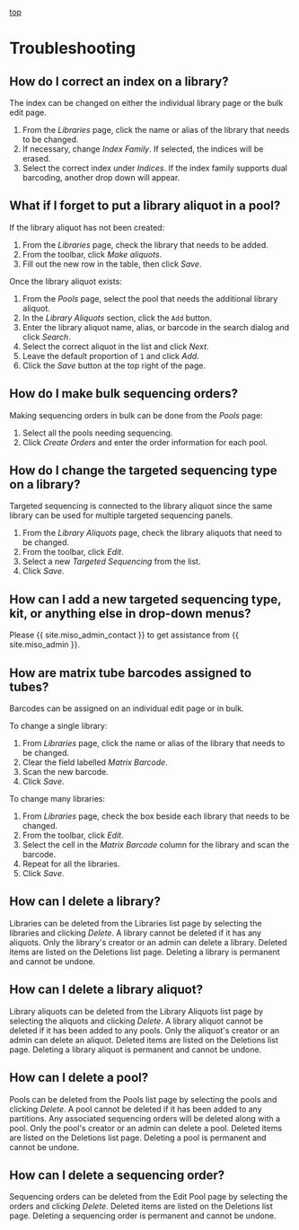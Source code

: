 <a name="libraries-trouble" href="#" id="toplink">top</a>

# Troubleshooting

## How do I correct an index on a library?

The index can be changed on either the individual library page or the bulk edit page.

1. From the _Libraries_ page, click the name or alias of the library that needs to be changed.
1. If necessary, change _Index Family_. If selected, the indices will be erased.
1. Select the correct index under _Indices_. If the index family supports dual barcoding, another drop down will appear.


## What if I forget to put a library aliquot in a pool?

If the library aliquot has not been created:

1. From the _Libraries_ page, check the library that needs to be added.
1. From the toolbar, click _Make aliquots_.
1. Fill out the new row in the table, then click _Save_.

Once the library aliquot exists:

1. From the _Pools_ page, select the pool that needs the additional library aliquot.
1. In the _Library Aliquots_ section, click the `Add` button.
1. Enter the library aliquot name, alias, or barcode in the search dialog and click _Search_.
1. Select the correct aliquot in the list and click _Next_.
1. Leave the default proportion of `1` and click _Add_.
1. Click the _Save_ button at the top right of the page.

## How do I make bulk sequencing orders?

Making sequencing orders in bulk can be done from the _Pools_ page:

1. Select all the pools needing sequencing.
1. Click _Create Orders_ and enter the order information for each pool.

## How do I change the targeted sequencing type on a library?

Targeted sequencing is connected to the library aliquot since the same library can be used for
multiple targeted sequencing panels.

1. From the _Library Aliquots_ page, check the library aliquots that need to be changed.
1. From the toolbar, click _Edit_.
1. Select a new _Targeted Sequencing_ from the list.
1. Click _Save_.

## How can I add a new targeted sequencing type, kit, or anything else in drop-down menus?

Please {{ site.miso_admin_contact }} to get assistance from {{ site.miso_admin }}.

## How are matrix tube barcodes assigned to tubes?

Barcodes can be assigned on an individual edit page or in bulk.

To change a single library:

1. From _Libraries_ page, click the name or alias of the library that needs to be changed.
1. Clear the field labelled _Matrix Barcode_.
1. Scan the new barcode.
1. Click _Save_.

To change many libraries:

1. From _Libraries_ page, check the box beside each library that needs to be changed.
1. From the toolbar, click _Edit_.
1. Select the cell in the _Matrix Barcode_ column for the library and scan the barcode.
1. Repeat for all the libraries.
1. Click _Save_.

## How can I delete a library?

Libraries can be deleted from the Libraries list page by selecting the libraries and clicking _Delete_. A
library cannot be deleted if it has any aliquots. Only the library's creator or an admin can delete a library.
Deleted items are listed on the Deletions list page. Deleting a library is permanent and cannot be undone.

## How can I delete a library aliquot?

Library aliquots can be deleted from the Library Aliquots list page by selecting the aliquots and clicking
_Delete_. A library aliquot cannot be deleted if it has been added to any pools. Only the aliquot's creator or
an admin can delete an aliquot. Deleted items are listed on the Deletions list page. Deleting a library aliquot
is permanent and cannot be undone.

## How can I delete a pool?

Pools can be deleted from the Pools list page by selecting the pools and clicking _Delete_. A pool cannot
be deleted if it has been added to any partitions. Any associated sequencing orders will be deleted along with a pool.
Only the pool's creator or an admin can delete a pool. Deleted items are listed on the Deletions list page.
Deleting a pool is permanent and cannot be undone.

## How can I delete a sequencing order?

Sequencing orders can be deleted from the Edit Pool page by selecting the orders and clicking _Delete_. Deleted items
are listed on the Deletions list page.  Deleting a sequencing order is permanent and cannot be undone.
